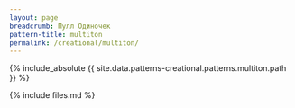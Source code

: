 ```yaml
---
layout: page
breadcrumb: Пулл Одиночек
pattern-title: multiton
permalink: /creational/multiton/
---
```


{% include_absolute {{ site.data.patterns-creational.patterns.multiton.path }} %}

{% include files.md %}
